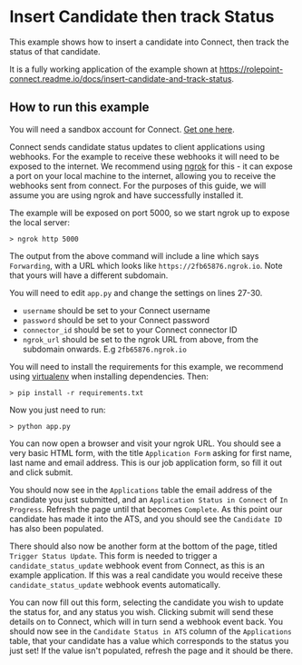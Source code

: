 # Insert Candidate then track Status

This example shows how to insert a candidate into Connect, then track the status of that candidate.

It is a fully working application of the example shown at https://rolepoint-connect.readme.io/docs/insert-candidate-and-track-status.

## How to run this example

You will need a sandbox account for Connect.  [Get one here](https://rolepoint-connect.readme.io/docs/sandbox-connector).

Connect sends candidate status updates to client applications using webhooks. For the example to receive these webhooks it will need to be exposed to the internet. We recommend using [ngrok](https://ngrok.com) for this - it can expose a port on your local machine to the internet, allowing you to receive the webhooks sent from connect. For the purposes of this guide, we will assume you are using ngrok and have successfully installed it.

The example will be exposed on port 5000, so we start ngrok up to expose the local server:

    > ngrok http 5000

The output from the above command will include a line which says `Forwarding`, with a URL which looks like `https://2fb65876.ngrok.io`. Note that yours will have a different subdomain. 

You will need to edit `app.py` and change the settings on lines 27-30.

- `username` should be set to your Connect username
- `password` should be set to your Connect password
- `connector_id` should be set to your Connect connector ID
- `ngrok_url` should be set to the ngrok URL from above, from the subdomain onwards. E.g `2fb65876.ngrok.io`

You will need to install the requirements for this example, we recommend using [virtualenv](http://virtualenv.readthedocs.org/en/latest/) when installing dependencies. Then:

    > pip install -r requirements.txt

Now you just need to run:

    > python app.py

You can now open a browser and visit your ngrok URL. You should see a very basic HTML form, with the title `Application Form` asking for first name, last name and email address. This is our job application form, so fill it out and click submit.

You should now see in the `Applications` table the email address of the candidate you just submitted, and an `Application Status in Connect` of `In Progress`. Refresh the page until that becomes `Complete`. As this point our candidate has made it into the ATS, and you should see the `Candidate ID` has also been populated.

There should also now be another form at the bottom of the page, titled `Trigger Status Update`. This form is needed to trigger a `candidate_status_update` webhook event from Connect, as this is an example application. If this was a real candidate you would receive these `candidate_status_update` webhook events automatically.

You can now fill out this form, selecting the candidate you wish to update the status for, and any status you wish. Clicking submit will send these details on to Connect, which will in turn send a webhook event back. You should now see in the `Candidate Status in ATS` column of the `Applications` table, that your candidate has a value which corresponds to the status you just set! If the value isn't populated, refresh the page and it should be there.

